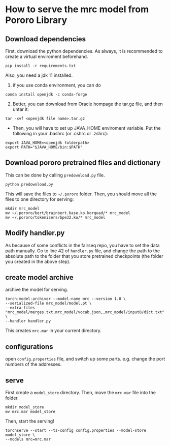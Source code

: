 # How to serve the mrc model from Pororo Library

## Download dependencies

First, download the python dependencies. As always, it is recommended to create
a virtual enviroment beforehand.

```
pip install -r requirements.txt
```

Also, you need a jdk 11 installed.

1. if you use conda environment, you can do

```
conda install openjdk -c conda-forge
```

2. Better, you can download from Oracle hompage the tar.gz file, and then
untar it:

```
tar -xvf <openjdk file name>.tar.gz
```
* Then, you will have to set up JAVA_HOME enviroment variable. Put the following
in your .bashrc (or .cshrc or .zshrc):

```
export JAVA_HOME=<openjdk folderpath>
export PATH="$JAVA_HOME/bin:$PATH"
```

## Download pororo pretrained files and dictionary

This can be done by calling `predownload.py` file.

```
python predownload.py
```

This will save the files to `~/.pororo` folder. Then, you should move all the
files to one directory for serving:

```
mkdir mrc_model
mv ~/.pororo/bert/brainbert.base.ko.korquad/* mrc_model
mv ~/.pororo/tokenizers/bpe32.ko/* mrc_model
```

## Modify handler.py

As because of some conflicts in the fairseq repo, you have to set the data path
manually. Go to line 42 of `handler.py` file, and change the path to the absolute
path to the folder that you store pretrained checkpoints (the folder you created
in the above step).

## create model archive

archive the model for serving.
```
torch-model-archiver --model-name mrc --version 1.0 \
--serialized-file mrc_model/model.pt \
--extra-files "mrc_model/merges.txt,mrc_model/vocab.json,,mrc_model/input0/dict.txt" \
--handler handler.py
```

This creates `mrc.mar` in your current directory.

## configurations

open `config.properties` file, and switch up some parts. e.g. change the port
numbers of the addresses.

## serve

First create a `model_store` directory. Then, move the `mrc.mar` file into the
folder.

```
mkdir model_store
mv mrc.mar model_store
```

Then, start the serving!

```
torchserve --start --ts-config config.properties --model-store model_store \
--models mrc=mrc.mar
```
